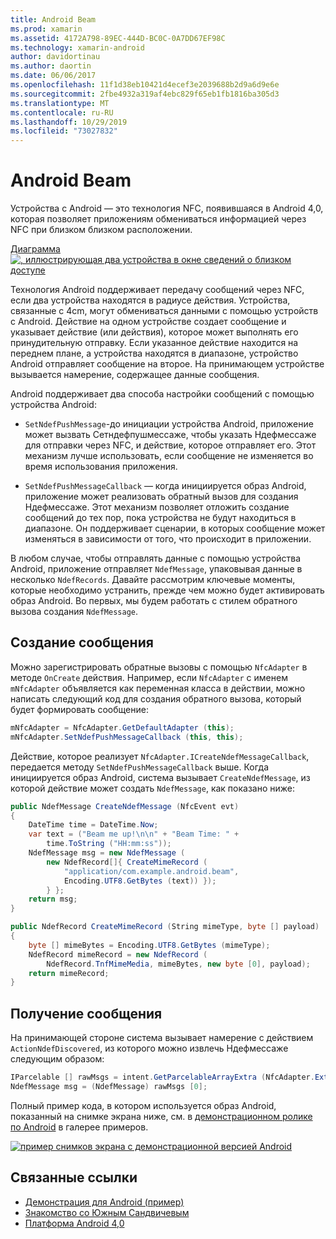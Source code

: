 ```yaml
---
title: Android Beam
ms.prod: xamarin
ms.assetid: 4172A798-89EC-444D-BC0C-0A7DD67EF98C
ms.technology: xamarin-android
author: davidortinau
ms.author: daortin
ms.date: 06/06/2017
ms.openlocfilehash: 11f1d38eb10421d4ecef3e2039688b2d9a6d9e6e
ms.sourcegitcommit: 2fbe4932a319af4ebc829f65eb1fb1816ba305d3
ms.translationtype: MT
ms.contentlocale: ru-RU
ms.lasthandoff: 10/29/2019
ms.locfileid: "73027832"
---
```

# <a name="android-beam"></a>Android Beam

Устройства с Android — это технология NFC, появившаяся в Android 4,0, которая позволяет приложениям обмениваться информацией через NFC при близком близком расположении.

[Диаграмма![, иллюстрирующая два устройства в окне сведений о близком доступе](android-beam-images/androidbeam.png)](android-beam-images/androidbeam.png#lightbox)

Технология Android поддерживает передачу сообщений через NFC, если два устройства находятся в радиусе действия. Устройства, связанные с 4cm, могут обмениваться данными с помощью устройств с Android. Действие на одном устройстве создает сообщение и указывает действие (или действия), которое может выполнять его принудительную отправку. Если указанное действие находится на переднем плане, а устройства находятся в диапазоне, устройство Android отправляет сообщение на второе. На принимающем устройстве вызывается намерение, содержащее данные сообщения.

Android поддерживает два способа настройки сообщений с помощью устройства Android:

- `SetNdefPushMessage`-до инициации устройства Android, приложение может вызвать Сетндефпушмессаже, чтобы указать Ндефмессаже для отправки через NFC, и действие, которое отправляет его. Этот механизм лучше использовать, если сообщение не изменяется во время использования приложения.

- `SetNdefPushMessageCallback` — когда инициируется образ Android, приложение может реализовать обратный вызов для создания Ндефмессаже. Этот механизм позволяет отложить создание сообщений до тех пор, пока устройства не будут находиться в диапазоне. Он поддерживает сценарии, в которых сообщение может изменяться в зависимости от того, что происходит в приложении.

В любом случае, чтобы отправлять данные с помощью устройства Android, приложение отправляет `NdefMessage`, упаковывая данные в несколько `NdefRecords`. Давайте рассмотрим ключевые моменты, которые необходимо устранить, прежде чем можно будет активировать образ Android. Во первых, мы будем работать с стилем обратного вызова создания `NdefMessage`.

## <a name="creating-a-message"></a>Создание сообщения

Можно зарегистрировать обратные вызовы с помощью `NfcAdapter` в методе `OnCreate` действия. Например, если `NfcAdapter` с именем `mNfcAdapter` объявляется как переменная класса в действии, можно написать следующий код для создания обратного вызова, который будет формировать сообщение:

```csharp
mNfcAdapter = NfcAdapter.GetDefaultAdapter (this);
mNfcAdapter.SetNdefPushMessageCallback (this, this);
```

Действие, которое реализует `NfcAdapter.ICreateNdefMessageCallback`, передается методу `SetNdefPushMessageCallback` выше. Когда инициируется образ Android, система вызывает `CreateNdefMessage`, из которой действие может создать `NdefMessage`, как показано ниже:

```csharp
public NdefMessage CreateNdefMessage (NfcEvent evt)
{
    DateTime time = DateTime.Now;
    var text = ("Beam me up!\n\n" + "Beam Time: " +
        time.ToString ("HH:mm:ss"));
    NdefMessage msg = new NdefMessage (
        new NdefRecord[]{ CreateMimeRecord (
            "application/com.example.android.beam",
            Encoding.UTF8.GetBytes (text)) });
        } };
    return msg;
}

public NdefRecord CreateMimeRecord (String mimeType, byte [] payload)
{
    byte [] mimeBytes = Encoding.UTF8.GetBytes (mimeType);
    NdefRecord mimeRecord = new NdefRecord (
        NdefRecord.TnfMimeMedia, mimeBytes, new byte [0], payload);
    return mimeRecord;
}
```

## <a name="receiving-a-message"></a>Получение сообщения

На принимающей стороне система вызывает намерение с действием `ActionNdefDiscovered`, из которого можно извлечь Ндефмессаже следующим образом:

```csharp
IParcelable [] rawMsgs = intent.GetParcelableArrayExtra (NfcAdapter.ExtraNdefMessages);
NdefMessage msg = (NdefMessage) rawMsgs [0];
```

Полный пример кода, в котором используется образ Android, показанный на снимке экрана ниже, см. в [демонстрационном ролике по Android](https://docs.microsoft.com/samples/xamarin/monodroid-samples/androidbeamdemo) в галерее примеров.

[![пример снимков экрана с демонстрационной версией Android](android-beam-images/24.png)](android-beam-images/24.png#lightbox)

## <a name="related-links"></a>Связанные ссылки

- [Демонстрация для Android (пример)](https://docs.microsoft.com/samples/xamarin/monodroid-samples/androidbeamdemo)
- [Знакомство со Южным Сандвичевым](https://www.android.com/about/ice-cream-sandwich/)
- [Платформа Android 4,0](https://developer.android.com/sdk/android-4.0.html)
